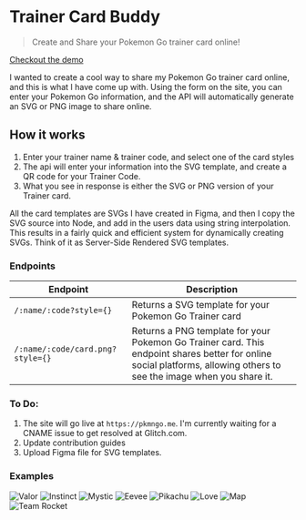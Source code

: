 # Trainer Card Buddy

> Create and Share your Pokemon Go trainer card online!

[Checkout the demo](https://pkmngo-me.glitch.me/demo)

I wanted to create a cool way to share my Pokemon Go trainer card online, and this is what I have come up with. Using the form on the site, you can enter your Pokemon Go information, and the API will automatically generate an SVG or PNG image to share online.

## How it works
1. Enter your trainer name & trainer code, and select one of the card styles
2. The api will enter your information into the SVG template, and create a QR code for your Trainer Code.
3. What you see in response is either the SVG or PNG version of your Trainer card.

All the card templates are SVGs I have created in Figma, and then I copy the SVG source into Node, and add in the users data using string interpolation. This results in a fairly quick and efficient system for dynamically creating SVGs. Think of it as Server-Side Rendered SVG templates.

### Endpoints
| Endpoint | Description |
| -------- | ----------- |
| `/:name/:code?style={}` | Returns a SVG template for your Pokemon Go Trainer card |
| `/:name/:code/card.png?style={}` | Returns a PNG template for your Pokemon Go Trainer card. This endpoint shares better for online social platforms, allowing others to see the image when you share it. |



### To Do:

1. The site will go live at `https://pkmngo.me`. I'm currently waiting for a CNAME issue to get resolved at Glitch.com.
2. Update contribution guides
3. Upload Figma file for SVG templates.


### Examples
![Valor](https://pkmngo-me.glitch.me/Valor/0414-5988-7356/?style=valor)
![Instinct](https://pkmngo-me.glitch.me/Instinct/0414-5988-7356/?style=instinct)
![Mystic](https://pkmngo-me.glitch.me/Mystic/0414-5988-7356/?style=mystic)
![Eevee](https://pkmngo-me.glitch.me/Eevee/0414-5988-7356/?style=eevee)
![Pikachu](https://pkmngo-me.glitch.me/Pikachu/0414-5988-7356/?style=pikachu)
![Love](https://pkmngo-me.glitch.me/Love/0414-5988-7356/?style=love)
![Map](https://pkmngo-me.glitch.me/Map/0414-5988-7356/?style=map)
![Team Rocket](https://pkmngo-me.glitch.me/Team%20Rocket%20Dark/0414-5988-7356/?style=rocketDark)


